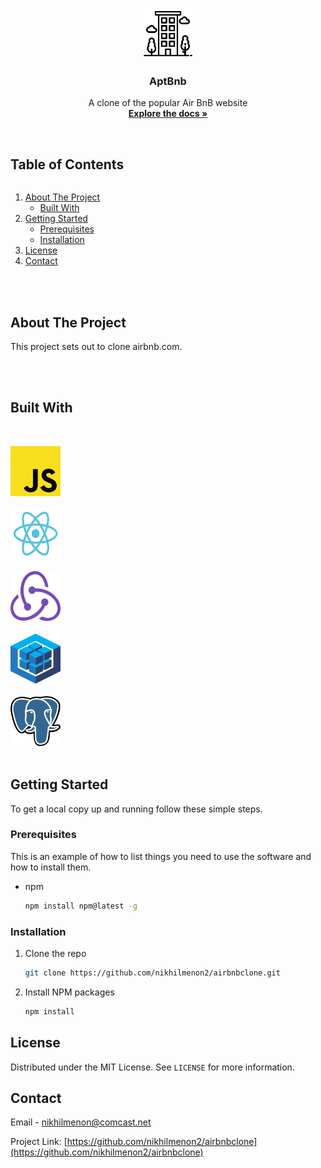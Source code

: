 <!-- PROJECT LOGO -->
<br />
<p align="center">
  <a href="https://github.com/nikhilmenon2/airbnbclone">
    <img src="images/logo2.png" alt="Logo" width="80" height="80">
  </a>

  <h3 align="center">AptBnb</h3>

  <p align="center">
    A clone of the popular Air BnB website
    <br />
    <a href="https://github.com/nikhilmenon2/airbnbclone"><strong>Explore the docs »</strong></a>
    <br />
    <br />

  </p>
</p>

<!-- TABLE OF CONTENTS -->

  <summary><h2 style="display: inline-block">Table of Contents</h2></summary>
  <ol>
    <li>
      <a href="#about-the-project">About The Project</a>
      <ul>
        <li><a href="#built-with">Built With</a></li>
      </ul>
    </li>
    <li>
      <a href="#getting-started">Getting Started</a>
      <ul>
        <li><a href="#prerequisites">Prerequisites</a></li>
        <li><a href="#installation">Installation</a></li>
      </ul>
    </li>
    <li><a href="#license">License</a></li>
    <li><a href="#contact">Contact</a></li>
  </ol>
  
<br>
<br>

<!-- ABOUT THE PROJECT -->

## About The Project

This project sets out to clone airbnb.com.

<br><br/>

## Built With

<br>

<p align="left">
  <a href="https://www.javascript.com/">
    <img src="images/javascript.svg" alt="Javascript" width="80" height="80">
  </a>
<br>
<br>
  <a href="https://reactjs.org/">
    <img src="images/react.svg" alt="React" width="80" height="80">
  </a>
<br>  
<br>
    <a href="https://redux.js.org/">
    <img src="images/redux.svg" alt="Redux" width="80" height="80">
  </a>
<br>  
<br>
    <a href="https://sequelize.org/">
    <img src="images/sequelize.svg" alt="Sequelize" width="80" height="80">
  </a>
<br>  
<br>
    <a href="https://www.postgresql.org/">
    <img src="images/postgresql.svg" alt="Logo" width="80" height="80">
  </a>
<br> 
<br>

<p/>

<!-- GETTING STARTED -->

## Getting Started

To get a local copy up and running follow these simple steps.

### Prerequisites

This is an example of how to list things you need to use the software and how to install them.

- npm
  ```sh
  npm install npm@latest -g
  ```

### Installation

1. Clone the repo
   ```sh
   git clone https://github.com/nikhilmenon2/airbnbclone.git
   ```
2. Install NPM packages
   ```sh
   npm install
   ```

<!-- LICENSE -->

## License

Distributed under the MIT License. See `LICENSE` for more information.

<!-- CONTACT -->

## Contact

Email - nikhilmenon@comcast.net

Project Link: [https://github.com/nikhilmenon2/airbnbclone](https://github.com/nikhilmenon2/airbnbclone)
